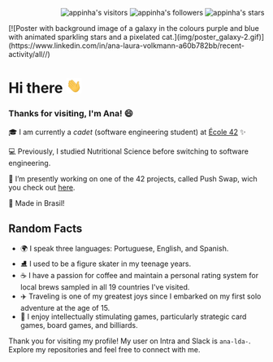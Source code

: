 <p align="right">
	<img alt="appinha's visitors" src="https://komarev.com/ghpvc/?username=appinha&color=8c36db&style=flat&label=visitors" />
	<img alt="appinha's followers" src="https://img.shields.io/github/followers/appinha?color=blueviolet" />
	<img alt="appinha's stars" src="https://img.shields.io/github/stars/appinha?color=blueviolet" />
</p>
[![Poster with background image of a galaxy in the colours purple and blue with animated sparkling stars and a pixelated cat.](img/poster_galaxy-2.gif)](https://www.linkedin.com/in/ana-laura-volkmann-a60b782bb/recent-activity/all//)

# Hi there <img src="https://raw.githubusercontent.com/appinha/appinha/main/img/Hi.gif" width="30px">

### Thanks for visiting, I'm Ana! 😄

🎓 I am currently a _cadet_ (software engineering student) at [École 42](https://www.42sp.org.br/) ✨

💻 Previously, I studied Nutritional Science before switching to software engineering.

🚀 I’m presently working on one of the 42 projects, called Push Swap, wich you check out [here](https://github.com/AnaVolkmann/42_PUSH_SWAP).

🌱 Made in Brasil!

## Random Facts

- 🌍 I speak three languages: Portuguese, English, and Spanish.
- ⛸ I used to be a figure skater in my teenage years.
- ☕ I have a passion for coffee and maintain a personal rating system for local brews sampled in all 19 countries I've visited.
- ✈️ Traveling is one of my greatest joys since I embarked on my first solo adventure at the age of 15.
- 🧩 I enjoy intellectually stimulating games, particularly strategic card games, board games, and billiards.

Thank you for visiting my profile! My user on Intra and Slack is `ana-lda-`. Explore my repositories and feel free to connect with me.
